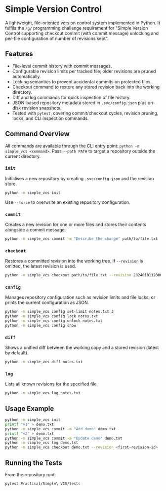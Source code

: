 # Simple Version Control

A lightweight, file-oriented version control system implemented in Python. It fulfils the `/g/` programming challenge requirement for "Simple Version Control supporting checkout commit (with commit message) unlocking and per-file configuration of number of revisions kept".

## Features

- File-level commit history with commit messages.
- Configurable revision limits per tracked file; older revisions are pruned automatically.
- Locking semantics to prevent accidental commits on protected files.
- Checkout command to restore any stored revision back into the working directory.
- Diff and log commands for quick inspection of file history.
- JSON-based repository metadata stored in `.svc/config.json` plus on-disk revision snapshots.
- Tested with `pytest`, covering commit/checkout cycles, revision pruning, locks, and CLI inspection commands.

## Command Overview

All commands are available through the CLI entry point: `python -m simple_vcs <command>`. Pass `--path PATH` to target a repository outside the current directory.

### `init`

Initialises a new repository by creating `.svc/config.json` and the revision store.

```bash
python -m simple_vcs init
```

Use `--force` to overwrite an existing repository configuration.

### `commit`

Creates a new revision for one or more files and stores their contents alongside a commit message.

```bash
python -m simple_vcs commit -m "Describe the change" path/to/file.txt
```

### `checkout`

Restores a committed revision into the working tree. If `--revision` is omitted, the latest revision is used.

```bash
python -m simple_vcs checkout path/to/file.txt --revision 20240101120000-123
```

### `config`

Manages repository configuration such as revision limits and file locks, or prints the current configuration as JSON.

```bash
python -m simple_vcs config set-limit notes.txt 3
python -m simple_vcs config lock notes.txt
python -m simple_vcs config unlock notes.txt
python -m simple_vcs config show
```

### `diff`

Shows a unified diff between the working copy and a stored revision (latest by default).

```bash
python -m simple_vcs diff notes.txt
```

### `log`

Lists all known revisions for the specified file.

```bash
python -m simple_vcs log notes.txt
```

## Usage Example

```bash
python -m simple_vcs init
printf "v1" > demo.txt
python -m simple_vcs commit -m "Add demo" demo.txt
printf "v2" > demo.txt
python -m simple_vcs commit -m "Update demo" demo.txt
python -m simple_vcs log demo.txt
python -m simple_vcs checkout demo.txt --revision <first-revision-id>
```

## Running the Tests

From the repository root:

```bash
pytest Practical/Simple\ VCS/tests
```
